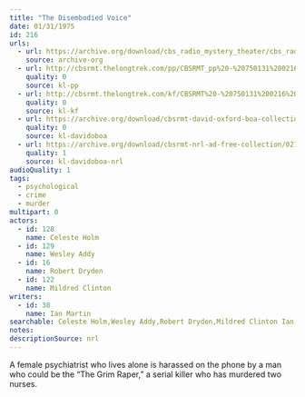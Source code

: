 ```yaml
---
title: "The Disembodied Voice"
date: 01/31/1975
id: 216
urls: 
  - url: https://archive.org/download/cbs_radio_mystery_theater/cbs_radio_mystery_theater-0201-0250.zip/cbs_radio_mystery_theater-0201-0250%2Fcbsrmt_0216_the_dismbodied_voice.mp3
    source: archive-org
  - url: http://cbsrmt.thelongtrek.com/pp/CBSRMT_pp%20-%20750131%200216%20The%20Disembodied%20Voice.mp3
    quality: 0
    source: kl-pp
  - url: http://cbsrmt.thelongtrek.com/kf/CBSRMT%20-%20750131%200216%20The%20Disembodied%20Voice_kf.mp3
    quality: 0
    source: kl-kf
  - url: https://archive.org/download/cbsrmt-david-oxford-boa-collection/CBSRMT-750131-0216-repeated-750416-The-Disembodied-Voice-(128-44)_KIXI-{BoA}.mp3
    quality: 0
    source: kl-davidoboa
  - url: https://archive.org/download/cbsrmt-nrl-ad-free-collection/0216%20CBSRMT-750131-0216-repeated-750416-The-Disembodied-Voice-(128-44)_KIXI-%7BBoA%7D%20(no%20ads).mp3
    quality: 1
    source: kl-davidoboa-nrl
audioQuality: 1
tags: 
  - psychological
  - crime
  - murder
multipart: 0
actors:  
  - id: 128
    name: Celeste Holm  
  - id: 129
    name: Wesley Addy  
  - id: 16
    name: Robert Dryden  
  - id: 122
    name: Mildred Clinton
writers:  
  - id: 38
    name: Ian Martin
searchable: Celeste Holm,Wesley Addy,Robert Dryden,Mildred Clinton Ian Martin
notes: 
descriptionSource: nrl
---
```

A female psychiatrist who lives alone is harassed on the phone by a man who could be the “The Grim Raper,” a serial killer who has murdered two nurses.